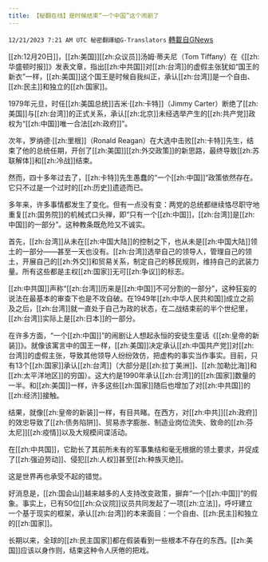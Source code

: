 ```yaml
---
title: 【秘翻在线】是时候结束“一个中国”这个闹剧了
---
```

`12/21/2023 7:21 AM UTC 秘密翻譯組G-Translators` [轉載自GNews](https://gnews.org/articles/2135498)

[[zh:12月20日]]，[[zh:美国]][[zh:众议员]]汤姆·蒂夫尼（Tom Tiffany）在《[[zh:华盛顿时报]]》发表文章，指出[[zh:中共国]]对[[zh:台湾]]的虚假主张犹如“国王的新衣”一样，[[zh:美国]]这个国王是时候自我纠正，承认[[zh:台湾]]是一个自由、[[zh:民主]]和独立的[[zh:国家]]。

1979年元旦，时任[[zh:美国总统]]吉米·[[zh:卡特]]（Jimmy Carter）断绝了[[zh:美国]]与[[zh:台湾]]的正式关系，承认[[zh:北京]]未经选举产生的[[zh:共产党]]政权为“[[zh:中国]]唯一合法[[zh:政府]]”。

次年，罗纳德·[[zh:里根]]（Ronald Reagan）在大选中击败[[zh:卡特]]先生，结束了他的总统任期，开创了[[zh:美国]][[zh:外交政策]]的新思路，最终导致[[zh:苏联解体]]和[[zh:冷战]]结束。

然而，四十多年过去了，[[zh:卡特]]先生愚蠢的“一个[[zh:中国]]“政策依然存在。它只不过是一个过时的[[zh:历史]]遗迹而已。

多年来，许多事情都发生了变化。但有一点没有变：两党的总统都继续恪尽职守地重复[[zh:国务院]]的机械式口头禅，即“只有一个[[zh:中国]]，[[zh:台湾]]是[[zh:中国]]的一部分”。这种教条既危险又不诚实。

首先，[[zh:台湾]]从未在[[zh:中国大陆]]的控制之下，也从未是[[zh:中国大陆]]领土的一部分——甚至一天也没有。[[zh:台湾]]选举自己的领导人，管理自己的领土，开展自己的[[zh:外交]]和贸易关系，制定自己的移民规则，维持自己的武装力量。所有这些都是主权[[zh:国家]]无可[[zh:争议]]的标志。

[[zh:中共国]]声称“[[zh:台湾]]历来是[[zh:中国]]不可分割的一部分”，这种狂妄的说法在最基本的审查下也是不攻自破。在1949年[[zh:中华人民共和国]]成立之前及之后，[[zh:台湾]]就一直处于自己为政的状态，在二战结束前的半个世纪里，[[zh:台湾]]实际上是[[zh:日本]]的一部分。

在许多方面，“一个[[zh:中国]]”的闹剧让人想起永恒的安徒生童话《[[zh:皇帝的新装]]》。就像该寓言中的国王一样，[[zh:美国]]决定承认[[zh:中国共产党]]对[[zh:台湾]]的虚假主张，导致其他领导人纷纷效仿，把虚构的事实当作事实。目前，只有13个[[zh:国家]]承认[[zh:台湾]]（大部分是[[zh:拉丁美洲]]、[[zh:加勒比海]]和[[zh:太平洋地区]]的穷国）。这大约是1990年承认[[zh:台湾]]的[[zh:国家]]数量的一半。和[[zh:美国]]一样，许多这些[[zh:国家]]随后也增加了对[[zh:中共国]]的[[zh:经济]]接触。

结果，就像[[zh:皇帝的新装]]一样，有目共睹。在西方，对[[zh:中共]][[zh:政府]]的效忠导致了[[zh:债务陷阱]]、贸易赤字膨胀、制造业岗位流失、致命的[[zh:芬太尼]][[zh:疫情]]以及大规模间谍活动。

在[[zh:中共国]]，它助长了其前所未有的军事集结和毫无根据的领土要求，并促成了[[zh:强迫劳动]]、侵犯[[zh:人权]]甚至[[zh:种族灭绝]]。

这是世界再也承受不起的错觉。

好消息是，[[zh:国会山]]越来越多的人支持改变政策，摒弃“一个[[zh:中国]]”的假象。事实上，已有50位[[zh:众议院]]议员共同发起了一项[[zh:立法]]，呼吁建立一个基于现实的框架，承认[[zh:台湾]]的本来面目：一个自由、[[zh:民主]]和独立的[[zh:国家]]。

长期以来，全球的[[zh:民主国家]]都在假装看到一些根本不存在的东西。[[zh:美国]]应该以身作则，结束这种令人厌倦的把戏。
